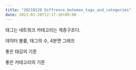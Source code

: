 ```yaml
---
title: "20210128 Diffrence_between_tags_and_categories"
date: 2021-01-28T12:17:10+09:00
---
```


태그는 네트워크 카테고리는 계층구조다.

데이터 볼륨, 태그의 수, 4분면 그래프

좋은 태깅의 기준

좋은 카테고리의 기준

